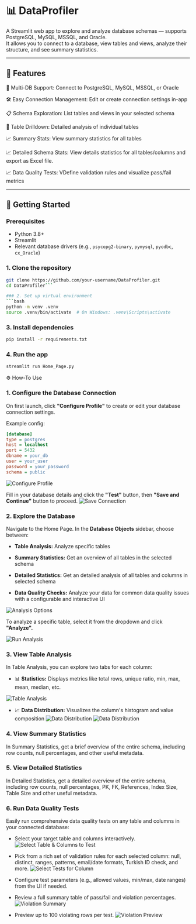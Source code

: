 
# 📊 DataProfiler

A Streamlit web app to explore and analyze database schemas — supports PostgreSQL, MySQL, MSSQL, and Oracle.  
It allows you to connect to a database, view tables and views, analyze their structure, and see summary statistics.

---

## 🚀 Features

🔗 Multi-DB Support: Connect to PostgreSQL, MySQL, MSSQL, or Oracle

🛠️ Easy Connection Management: Edit or create connection settings in-app

📋 Schema Exploration: List tables and views in your selected schema

🔎 Table Drilldown: Detailed analysis of individual tables

📈 Summary Stats: View summary statistics for all tables

📈 Detailed Schema Stats: View details statistics for all tables/columns and export as Excel file.

📈 Data Quality Tests: VDefine validation rules and visualize pass/fail metrics




---

## 🏁 Getting Started

### Prerequisites

- Python 3.8+
- Streamlit
- Relevant database drivers (e.g., `psycopg2-binary`, `pymysql`, `pyodbc`, `cx_Oracle`)

### 1. Clone the repository

```bash
git clone https://github.com/your-username/DataProfiler.git
cd DataProfiler```

### 2. Set up virtual environment
```bash
python -m venv .venv
source .venv/bin/activate  # On Windows: .venv\Scripts\activate
```
### 3. Install dependencies
```bash
pip install -r requirements.txt
```
### 4. Run the app
```bash
streamlit run Home_Page.py
```

⚙️ How-To Use

### 1. Configure the Database Connection
On first launch, click **"Configure Profile"** to create or edit your database connection settings.

Example config:
```ini
[database]
type = postgres
host = localhost
port = 5432
dbname = your_db
user = your_user
password = your_password
schema = public
```

![Configure Profile](images/configure_profile.png)

Fill in your database details and click the **"Test"** button, then **"Save and Continue"** button to proceed.
![Save Connection](images/save_connection.png)

### 2. Explore the Database
Navigate to the Home Page. In the **Database Objects** sidebar, choose between:

- **Table Analysis:** Analyze specific tables

- **Summary Statistics:** Get an overview of all tables in the selected schema

- **Detailed Statistics:** Get an detailed analysis of all tables and columns in selected schema

- **Data Quality Checks:** Analyze your data for common data quality issues with a configurable and interactive UI

![Analysis Options](images/analysis_options.png)

To analyze a specific table, select it from the dropdown and click **"Analyze".**

![Run Analysis](images/run_analysis.png)

### 3. View Table Analysis
In Table Analysis, you can explore two tabs for each column:

- 📊 **Statistics:** Displays metrics like total rows, unique ratio, min, max, mean, median, etc.

![Table Analysis](images/table_analysis_1.png)

- 📈 **Data Distribution:** Visualizes the column's histogram and value composition
![Data Distribution](images/table_analysis_2.png)
![Data Distribution](images/table_analysis_3.png)

### 4. View Summary Statistics
In Summary Statistics, get a brief overview of the entire schema, including row counts, null percentages, and other useful metadata.

### 5. View Detailed Statistics
In Detailed Statistics, get a detailed overview of the entire schema, including row counts, null percentages, PK, FK, References, Index Size, Table Size and other useful metadata.

### 6. Run Data Quality Tests

Easily run comprehensive data quality tests on any table and columns in your connected database:

- Select your target table and columns interactively.
![Select Table & Columns to Test](images/select_table_and_columns.png)

- Pick from a rich set of validation rules for each selected column: null, distinct, ranges, patterns, email/date formats, Turkish ID check, and more.
![Select Tests for Column](images/select_tests_for_column.png)

- Configure test parameters (e.g., allowed values, min/max, date ranges) from the UI if needed.
- Review a full summary table of pass/fail and violation percentages.
![Violation Summary](images/violation_summary.png)

- Preview up to 100 violating rows per test.
![Violation Preview](images/violation_preview.png)

